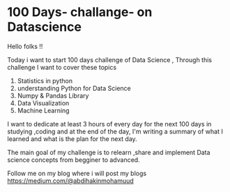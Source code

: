 # 100 Days- challange- on Datascience

Hello folks !!

Today i want to start 100 days challenge of Data Science , Through this challenge I want to cover these topics 
1. Statistics in python 
2. understanding Python for Data Science
3. Numpy & Pandas Library
4. Data Visualization 
5. Machine Learning 

I want to dedicate at least 3 hours of every day for the next 100 days in studying ,coding and at the end of the day, I'm writing a summary of what I learned and what is the plan for the next day.

The main goal of my challenge is to relearn ,share and implement Data science concepts from begginer to advanced.


Follow me on my blog where i will post my blogs https://medium.com/@abdihakinmohamuud
